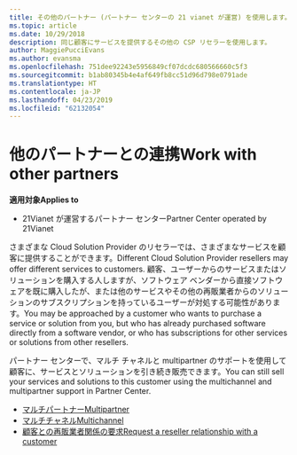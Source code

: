 ```yaml
---
title: その他のパートナー (パートナー センターの 21 vianet が運営) を使用します。
ms.topic: article
ms.date: 10/29/2018
description: 同じ顧客にサービスを提供するその他の CSP リセラーを使用します。
author: MaggiePucciEvans
ms.author: evansma
ms.openlocfilehash: 751dee92243e5956849cf07dcdc680566660c5f3
ms.sourcegitcommit: b1ab80345b4e4af649fb8cc51d96d798e0791ade
ms.translationtype: HT
ms.contentlocale: ja-JP
ms.lasthandoff: 04/23/2019
ms.locfileid: "62132054"
---
```

# <a name="work-with-other-partners"></a><span data-ttu-id="493f7-103">他のパートナーとの連携</span><span class="sxs-lookup"><span data-stu-id="493f7-103">Work with other partners</span></span>

<span data-ttu-id="493f7-104">**適用対象**</span><span class="sxs-lookup"><span data-stu-id="493f7-104">**Applies to**</span></span>

-   <span data-ttu-id="493f7-105">21Vianet が運営するパートナー センター</span><span class="sxs-lookup"><span data-stu-id="493f7-105">Partner Center operated by 21Vianet</span></span>


<span data-ttu-id="493f7-106">さまざまな Cloud Solution Provider のリセラーでは、さまざまなサービスを顧客に提供することができます。</span><span class="sxs-lookup"><span data-stu-id="493f7-106">Different Cloud Solution Provider resellers may offer different services to customers.</span></span> <span data-ttu-id="493f7-107">顧客、ユーザーからのサービスまたはソリューションを購入する人しますが、ソフトウェア ベンダーから直接ソフトウェアを既に購入したが、または他のサービスやその他の再販業者からのソリューションのサブスクリプションを持っているユーザーが対処する可能性があります。</span><span class="sxs-lookup"><span data-stu-id="493f7-107">You may be approached by a customer who wants to purchase a service or solution from you, but who has already purchased software directly from a software vendor, or who has subscriptions for other services or solutions from other resellers.</span></span> 

<span data-ttu-id="493f7-108">パートナー センターで、マルチ チャネルと multipartner のサポートを使用して顧客に、サービスとソリューションを引き続き販売できます。</span><span class="sxs-lookup"><span data-stu-id="493f7-108">You can still sell your services and solutions to this customer using the multichannel and multipartner support in Partner Center.</span></span>

-   [<span data-ttu-id="493f7-109">マルチパートナー</span><span class="sxs-lookup"><span data-stu-id="493f7-109">Multipartner</span></span>](multipartner.md)
-   [<span data-ttu-id="493f7-110">マルチチャネル</span><span class="sxs-lookup"><span data-stu-id="493f7-110">Multichannel</span></span>](multichannel.md)
-   [<span data-ttu-id="493f7-111">顧客との再販業者関係の要求</span><span class="sxs-lookup"><span data-stu-id="493f7-111">Request a reseller relationship with a customer</span></span>](request-a-relationship-with-a-customer.md)

